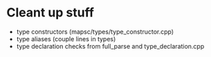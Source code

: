 # Cleant up stuff

- type constructors (mapsc/types/type_constructor.cpp)
- type aliases (couple lines in types)
- type declaration checks from full_parse and type_declaration.cpp